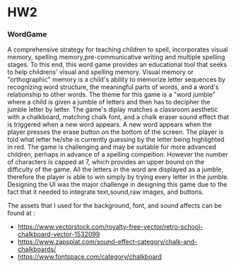 # HW2

### WordGame

A comprehensive strategy for teaching children to spell, incorporates visual memory, spelling memory,pre-communicative writing and multiple spelling stages. To this end, this word game provides an educational tool that seeks to help childrens' visual and spelling memory. Visual memory or "orthographic" memory is a child's ability to memorize letter sequences by recognizing word structure, the meaningful parts of words, and a word's relationship to other words. The theme for this game is a "word jumble" where a child is given a jumble of letters and then has to decipher the jumble letter by letter. The game's diplay matches a classroom aesthetic with a chalkboard, matching chalk font, and a chalk eraser sound effect that is triggered when a new word appears. A new word appears when the player presses the erase button on the bottom of the screen. The player is told what letter he/she is currently guessing by the letter being highlighted in red. The game is challenging and may be suitable for more advanced children, perhaps in advance of a spelling compeition. However the number of characters is capped at 7, which provides an upper bound on the difficulty of the game. All the letters in the word are displayed as a jumble, therefore the player is able to win simply by trying every letter in the jumble. Designing the UI was the major challenge in designing this game due to the fact that it needed to integrate text,sound,raw images, and buttons.

 The assets that I used for the background, font, and sound affects can be found at :  


* https://www.vectorstock.com/royalty-free-vector/retro-school-chalkboard-vector-1532099
* https://www.zapsplat.com/sound-effect-category/chalk-and-chalkboards/
* https://www.fontspace.com/category/chalkboard
